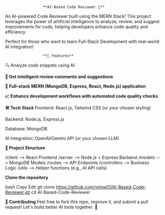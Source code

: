                      **AI-Based Code Reviewer 🚀**
An AI-powered Code Reviewer built using the MERN Stack!
This project leverages the power of artificial intelligence to analyze, review, and suggest improvements for code, helping developers enhance code quality and efficiency.

Perfect for those who want to learn Full-Stack Development with real-world AI integration!

                     **🌟 Features**
🔍 Analyze code snippets using AI

**💬 Get intelligent review comments and suggestions**

**🚀 Full-stack MERN (MongoDB, Express, React, Node.js) application**

**📈 Enhance development workflows with automated code quality checks**

**🛠️ Tech Stack**
Frontend: React.js, Tailwind CSS (or your chosen styling)

Backend: Node.js, Express.js

Database: MongoDB

AI Integration: OpenAI/Gemini API (or your chosen LLM)

**📂 Project Structure**

/client     --> React Frontend
/server     --> Node.js + Express Backend
/models     --> MongoDB Models
/routes     --> API Endpoints
/controllers --> Business Logic
/utils      --> Helper functions (e.g., AI API calls)

**Clone the repository**

bash
Copy
Edit
git clone https://github.com/vinne01/AI-Based-Code-Reviewer.git
cd AI-Based-Code-Reviewer

**🤝 Contributing**
Feel free to fork this repo, improve it, and submit a pull request!
Let's build better AI tools together. 🚀
